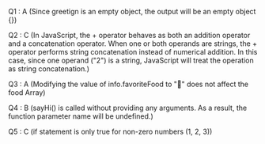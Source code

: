 Q1 : A (Since greetign is an empty object, the output will be an empty object {})

Q2 : C (In JavaScript, the + operator behaves as both an addition operator and a concatenation operator. When one or both operands are strings, the + operator performs string concatenation instead of numerical addition. In this case, since one operand ("2") is a string, JavaScript will treat the operation as string concatenation.)

Q3 : A (Modifying the value of info.favoriteFood to "🍝" does not affect the food Array)

Q4 : B (sayHi() is called without providing any arguments. As a result, the function parameter name will be    undefined.)

Q5 : C (if statement is only true for non-zero numbers (1, 2, 3))